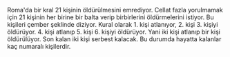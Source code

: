 Roma'da bir kral 21 kişinin öldürülmesini emrediyor. Cellat fazla yorulmamak için 21 kişinin her birine bir balta verip
birbirlerini öldürmelerini istiyor. Bu kişileri çember şeklinde diziyor. Kural olarak 1. kişi atlanıyor, 2. kişi 3. kişiyi öldürüyor. 4. kişi
atlanıp 5. kişi 6. kişiyi öldürüyor. Yani iki kişi atlanıp bir kişi öldürülüyor. Son kalan iki kişi serbest kalacak. Bu durumda hayatta kalanlar
kaç numaralı kişilerdir.
